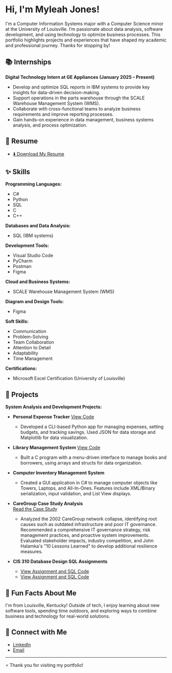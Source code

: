 # Hi, I'm Myleah Jones!

I'm a Computer Information Systems major with a Computer Science minor at the University of Louisville. I’m passionate about data analysis, software development, and using technology to optimize business processes. This portfolio highlights projects and experiences that have shaped my academic and professional journey. Thanks for stopping by!

## 📚 Internships

 **Digital Technology Intern at GE Appliances (January 2025 – Present)**
  - Develop and optimize SQL reports in IBM systems to provide key insights for data-driven decision-making.
  - Support operations in the parts warehouse through the SCALE Warehouse Management System (WMS).
  - Collaborate with cross-functional teams to analyze business requirements and improve reporting processes.
  - Gain hands-on experience in data management, business systems analysis, and process optimization.

## 📄 Resume

- [⬇️ Download My Resume](https://raw.githubusercontent.com/myyleah/Portfolio/main/Myleah%20Jones%20Resume%2011.19.docx)

## ✨ Skills

**Programming Languages:**

- C#
- Python
- SQL
- C
- C++

**Databases and Data Analysis:**

- SQL (IBM systems)

**Development Tools:**

- Visual Studio Code
- PyCharm
- Postman
- Figma

**Cloud and Business Systems:**

- SCALE Warehouse Management System (WMS)

**Diagram and Design Tools:**

- Figma
  
 **Soft Skills:**

- Communication
- Problem-Solving
- Team Collaboration
- Attention to Detail
- Adaptability
- Time Management

**Certifications:**

- Microsoft Excel Certification (University of Louisville)

## 📂 Projects

**System Analysis and Development Projects:**

- **Personal Expense Tracker**
   [View Code](https://github.com/myyleah/Portfolio/blob/main/expense_tracker.py)
  - Developed a CLI-based Python app for managing expenses, setting budgets, and tracking savings. Used JSON for data storage and Matplotlib for data visualization.

- **Library Management System**
   [View Code](https://github.com/myyleah/Portfolio/blob/main/library.c)  
   -  Built a C program with a menu-driven interface to manage books and borrowers, using arrays and structs for data organization.

- **Computer Inventory Management System**  
  - Created a GUI application in C# to manage computer objects like Towers, Laptops, and All-In-Ones. Features include XML/Binary serialization, input validation, and List View displays.

- **CareGroup Case Study Analysis**  
   [Read the Case Study](https://github.com/myyleah/Portfolio/blob/main/Care%20Group%20Case%20Study.docx)  
  - Analyzed the 2002 CareGroup network collapse, identifying root causes such as outdated infrastructure and poor IT governance. Recommended a comprehensive IT governance strategy, risk management practices, and proactive system improvements. Evaluated stakeholder impacts, industry competition, and John Halamka's "10 Lessons Learned" to develop additional resilience measures.

- **CIS 310 Database Design SQL Assignments**
  - [View Assignment and SQL Code](https://github.com/myyleah/Portfolio/blob/main/CIS310_Excercise08Part02_Group05.sql)
  - [View Assignment and SQL Code](https://github.com/myyleah/Portfolio/blob/main/CIS310_Excercise08Part02_Group05.sql)

## 🌟 Fun Facts About Me

I'm from Louisville, Kentucky! Outside of tech, I enjoy learning about new software tools, spending time outdoors, and exploring ways to combine business and technology for real-world solutions.

## 🤝 Connect with Me

- [LinkedIn](https://www.linkedin.com/in/myleah-jones/)
- [Email](mailto:mjjone04@louisville.edu)

---

⭐️ Thank you for visiting my portfolio!

